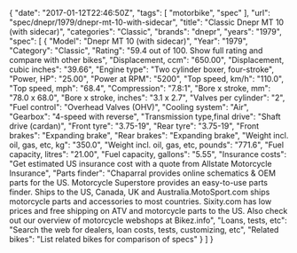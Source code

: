 {
    "date": "2017-01-12T22:46:50Z",
    "tags": [
        "motorbike",
        "spec"
    ],
    "url": "spec\/dnepr\/1979\/dnepr-mt-10-with-sidecar",
    "title": "Classic Dnepr MT 10 (with sidecar)",
    "categories": "Classic",
    "brands": "dnepr",
    "years": "1979",
    "spec": [
        {
            "Model": "Dnepr MT 10 (with sidecar)",
            "Year": "1979",
            "Category": "Classic",
            "Rating": "59.4 out of 100. Show full rating and compare with other bikes",
            "Displacement, ccm": "650.00",
            "Displacement, cubic inches": "39.66",
            "Engine type": "Two cylinder boxer, four-stroke",
            "Power, HP": "25.00",
            "Power at RPM": "5200",
            "Top speed, km\/h": "110.0",
            "Top speed, mph": "68.4",
            "Compression": "7.8:1",
            "Bore x stroke, mm": "78.0 x 68.0",
            "Bore x stroke, inches": "3.1 x 2.7",
            "Valves per cylinder": "2",
            "Fuel control": "Overhead Valves (OHV)",
            "Cooling system": "Air",
            "Gearbox": "4-speed with reverse",
            "Transmission type,final drive": "Shaft drive (cardan)",
            "Front tyre": "3.75-19",
            "Rear tyre": "3.75-19",
            "Front brakes": "Expanding brake",
            "Rear brakes": "Expanding brake",
            "Weight incl. oil, gas, etc, kg": "350.0",
            "Weight incl. oil, gas, etc, pounds": "771.6",
            "Fuel capacity, litres": "21.00",
            "Fuel capacity, gallons": "5.55",
            "Insurance costs": "Get estimated US insurance cost with a quote from Allstate Motorcycle Insurance",
            "Parts finder": "Chaparral provides online schematics & OEM parts for the US.   Motorcycle Superstore provides an easy-to-use parts finder. Ships to the US, Canada, UK and Australia.MotoSport.com ships motorcycle parts and accessories to most countries.    Sixity.com has low prices and free shipping on ATV and motorcycle parts to the US. Also check out our overview of motorcycle webshops at Bikez.info",
            "Loans, tests, etc": "Search the web for dealers, loan costs, tests, customizing, etc",
            "Related bikes": "List related bikes for comparison of specs"
        }
    ]
}